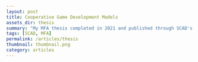 ```yaml
---
layout: post
title: Cooperative Game Development Models
assets_dir: thesis
summary: "My MFA thesis completed in 2021 and published through SCAD's library."
tags: [SCAD, MFA]
permalink: /articles/thesis
thumbnail: thumbnail.png
category: articles
---
```

<script>
    // Skip the post itself and load the thesis directly.
    window.location.replace("/");
    window.open("/assets/thesis/thesis.pdf", "_self");
</script>